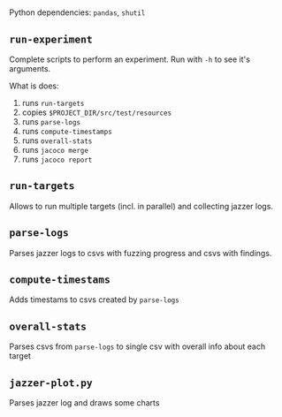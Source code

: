 # 

Python dependencies: `pandas`, `shutil`

## `run-experiment` 

Complete scripts to perform an experiment. Run with `-h` to see it's arguments.

What is does:

1. runs `run-targets`
2. copies `$PROJECT_DIR/src/test/resources`
3. runs `parse-logs`
4. runs `compute-timestamps`
5. runs `overall-stats`
6. runs `jacoco merge`
7. runs `jacoco report`


## `run-targets` 

Allows to run multiple targets (incl. in parallel) and collecting jazzer logs.

## `parse-logs`

Parses jazzer logs to csvs with fuzzing progress and csvs with findings.

## `compute-timestams`

Adds timestams to csvs created by `parse-logs`

## `overall-stats`

Parses csvs from `parse-logs` to single csv with overall info about each target

## `jazzer-plot.py` 

Parses jazzer log and draws some charts

